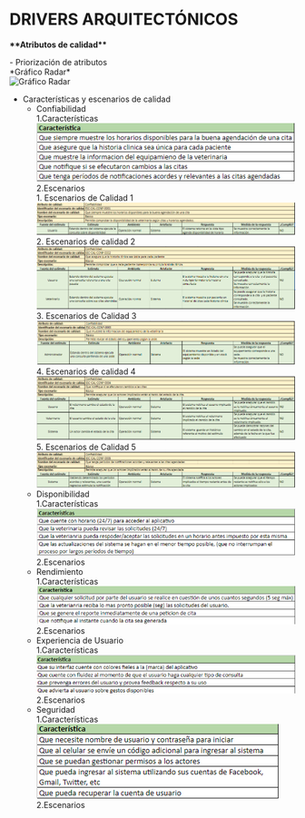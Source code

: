 # DRIVERS ARQUITECTÓNICOS

<p><b>**Atributos de calidad**</b></p>
  - Priorización de atributos
		<br>
        *Gráfico Radar*
        <br>
		<img src="Images/Mapa-Empatia/PriorizaciónAtributos.png" alt="Gráfico Radar" width="500">
  
- Características y escenarios de calidad
  - Confiabilidad
		<br>
		1.Características
		<br>
		![esc](Images/Atributos-Calidad/Confiabilidad/CaracterisiticasConfiabilidad.png)<br>
		2.Escenarios<br>
			1. Escenarios de Calidad 1
			![esc](Images/Atributos-Calidad/Confiabilidad/EsBaConfiabilidad1.png)
			2. Escenarios de calidad 2
			 ![esc](Images/Atributos-Calidad/Confiabilidad/EsBaConfiabilidad2.png)
			3. Escenarios de Calidad 3
			 ![esc](Images/Atributos-Calidad/Confiabilidad/EsBaConfiabilidad3.png)
			4. Escenarios de calidad 4
			 ![esc](Images/Atributos-Calidad/Confiabilidad/EsBaConfiabilidad4.png)
			5. Escenarios de Calidad 5
			 ![esc](Images/Atributos-Calidad/Confiabilidad/EsBaConfiabilidad5.png)
  - Disponibilidad
		<br>
		1.Características
		<br>
		![esc](Images/Atributos-Calidad/Disponibilidad/CaracterisiticasDisponibilidad.png)<br>
		2.Escenarios
  - Rendimiento
		<br>
		1.Características
		<br>
		![esc](Images/Atributos-Calidad/Rendimiento/CaractersiticasRendimiento.png)<br>
		2.Escenarios
  - Experiencia de Usuario
		<br>
		1.Características
		<br>
		![esc](Images/Atributos-Calidad/Ux/CaracterisitcasUx.png)
		<br>
		2.Escenarios		
  - Seguridad
		<br>
		1.Características
		<br>
		![esc](Images/Atributos-Calidad/Seguridad/CaracterisitcasSeguridad.png)
		<br>
		2.Escenarios
		<br>
		<br>
		
  
